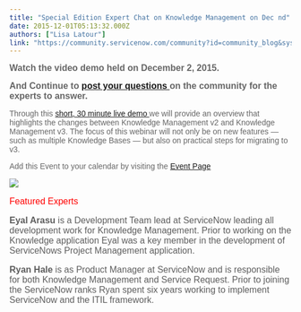 ```yaml
---
title: "Special Edition Expert Chat on Knowledge Management on Dec nd"
date: 2015-12-01T05:13:32.000Z
authors: ["Lisa Latour"]
link: "https://community.servicenow.com/community?id=community_blog&sys_id=a3bd6ea9dbd0dbc01dcaf3231f96195e"
---
```

<p style="font-family: arial, sans-serif; color: #666666;"><span style="font-size: 12pt; font-family: inherit; font-style: inherit;"><strong>Watch the video demo held on December 2, 2015.</strong></span></p><p style="font-family: arial, sans-serif; color: #666666;"><span style="font-size: 12pt; font-family: inherit; font-style: inherit;"><strong>And Continue to <a title="" _jive_internal="true" href="/community?id=community_question&sys_id=30b50321db1cdbc01dcaf3231f961954">post your questions </a>on the community for the experts to answer.</strong></span></p><p style="font-family: arial, sans-serif; color: #666666;"></p><p style="font-family: arial, sans-serif; color: #666666;">Through this <a title="" _jive_internal="true" href="/community?id=community_question&sys_id=30b50321db1cdbc01dcaf3231f961954">short, 30 minute live demo </a>we will provide an overview that highlights the changes between Knowledge Management v2 and Knowledge Management v3. The focus of this webinar will not only be on new features — such as multiple Knowledge Bases — but also on practical steps for migrating to v3.</p><p style="font-family: arial, sans-serif; color: #666666;"></p><p style="font-family: arial, sans-serif; color: #666666;">Add this Event to your calendar by visiting the <a title="" _jive_internal="true" href="/community?id=community_event&sys_id=fe05b6a9dbdc5bc0b322f4621f9619ae">Event Page</a></p><p style="font-family: arial, sans-serif; color: #666666;"><span style="text-decoration: underline;"><a _jive_internal="true" href="/community?id=community_question&sys_id=30b50321db1cdbc01dcaf3231f961954"><img   src="ca587bb1dbd05fc03eb27a9e0f96193f.iix"/></a></span></p><p style="color: #000000; margin: 0 0 12pt; font-size: 12pt; font-family: Cambria;"></p><p><span style="color: #ff0000; font-size: 16px; font-family: Arial, sans-serif;">Featured Experts<br style="color: #000000; font-family: Calibri, sans-serif;"/></span></p><p style="color: #000000; font-size: 12pt; font-family: Cambria;"><span style="color: #5e5e5e; font-family: Arial; font-size: 12pt;"><strong>Eyal Arasu</strong> is a Development Team lead at ServiceNow leading all development work for Knowledge Management. Prior to working on the Knowledge application Eyal was a key member in the development of ServiceNows Project Management application.</span></p><p style="color: #000000; font-size: 12pt; font-family: Cambria;"></p><p style="color: #000000; font-size: 12pt; font-family: Cambria;"><span style="color: #5e5e5e; font-family: Arial; font-size: 12pt;"><strong>Ryan Hale</strong> is as Product Manager at ServiceNow and is responsible for both Knowledge Management and Service Request. Prior to joining the ServiceNow ranks Ryan spent six years working to implement ServiceNow and the ITIL framework.</span></p>